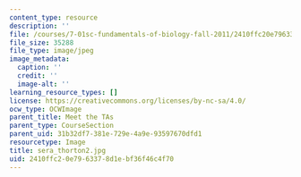 ```yaml
---
content_type: resource
description: ''
file: /courses/7-01sc-fundamentals-of-biology-fall-2011/2410ffc20e7963378d1ebf36f46c4f70_sera_thorton2.jpg
file_size: 35288
file_type: image/jpeg
image_metadata:
  caption: ''
  credit: ''
  image-alt: ''
learning_resource_types: []
license: https://creativecommons.org/licenses/by-nc-sa/4.0/
ocw_type: OCWImage
parent_title: Meet the TAs
parent_type: CourseSection
parent_uid: 31b32df7-381e-729e-4a9e-93597670dfd1
resourcetype: Image
title: sera_thorton2.jpg
uid: 2410ffc2-0e79-6337-8d1e-bf36f46c4f70
---
```

